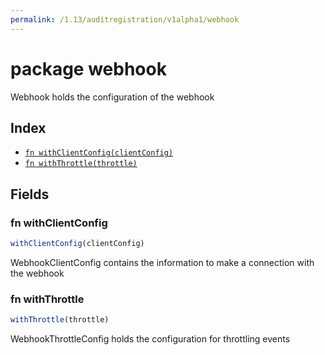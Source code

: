 ```yaml
---
permalink: /1.13/auditregistration/v1alpha1/webhook
---
```


# package webhook

Webhook holds the configuration of the webhook

## Index

* [`fn withClientConfig(clientConfig)`](#fn-withclientconfig)
* [`fn withThrottle(throttle)`](#fn-withthrottle)

## Fields

### fn withClientConfig

```ts
withClientConfig(clientConfig)
```

WebhookClientConfig contains the information to make a connection with the webhook

### fn withThrottle

```ts
withThrottle(throttle)
```

WebhookThrottleConfig holds the configuration for throttling events